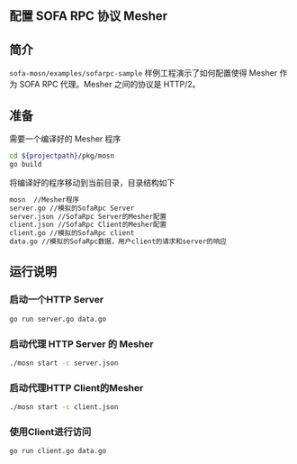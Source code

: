 ## 配置 SOFA RPC 协议 Mesher

## 简介

`sofa-mosn/examples/sofarpc-sample`
样例工程演示了如何配置使得 Mesher 作为 SOFA RPC 代理。Mesher 之间的协议是 HTTP/2。

## 准备

需要一个编译好的 Mesher 程序
```bash
cd ${projectpath}/pkg/mosn
go build
```

将编译好的程序移动到当前目录，目录结构如下 

```bash
mosn  //Mesher程序
server.go //模拟的SofaRpc Server
server.json //SofaRpc Server的Mesher配置
client.json //SofaRpc Client的Mesher配置
client.go //模拟的SofaRpc client
data.go //模拟的SofaRpc数据，用户client的请求和server的响应
```

## 运行说明

### 启动一个HTTP Server

```bash
go run server.go data.go
```

### 启动代理 HTTP Server 的 Mesher

```bash
./mosn start -c server.json
```

### 启动代理HTTP Client的Mesher

```bash
./mosn start -c client.json
```

### 使用Client进行访问

```bash
go run client.go data.go
```
